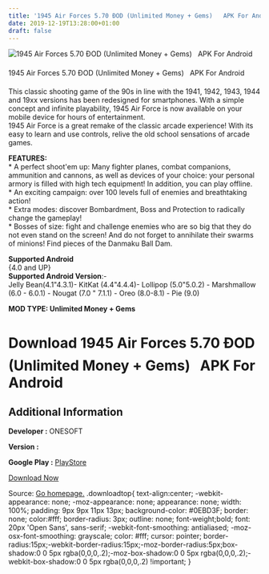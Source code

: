 ```yaml
---
title: '1945 Air Forces 5.70 ÐOD (Unlimited Money + Gems)   APK For Android'
date: 2019-12-19T13:28:00+01:00
draft: false
---
```


![1945 Air Forces 5.70 ÐOD (Unlimited Money + Gems)   APK For Android](https://i0.wp.com/apkhome.net/wp-content/uploads/2019/11/1945-Air-Forces-2.png "1945 Air Forces 5.70 ÐOD (Unlimited Money + Gems)   APK For Android")

  

1945 Air Forces 5.70 ÐOD (Unlimited Money + Gems)   APK For Android

This classic shooting game of the 90s in line with the 1941, 1942, 1943, 1944 and 19xx versions has been redesigned for smartphones. With a simple concept and infinite playability, 1945 Air Force is now available on your mobile device for hours of entertainment.  
1945 Air Force is a great remake of the classic arcade experience! With its easy to learn and use controls, relive the old school sensations of arcade games.

**FEATURES:**  
\* A perfect shoot'em up: Many fighter planes, combat companions, ammunition and cannons, as well as devices of your choice: your personal armory is filled with high tech equipment! In addition, you can play offline.  
\* An exciting campaign: over 100 levels full of enemies and breathtaking action!  
\* Extra modes: discover Bombardment, Boss and Protection to radically change the gameplay!  
\* Bosses of size: fight and challenge enemies who are so big that they do not even stand on the screen! And do not forget to annihilate their swarms of minions! Find pieces of the Danmaku Ball Dam.

**Supported Android**  
{4.0 and UP}  
**Supported Android Version**:-  
Jelly Bean(4.1"4.3.1)- KitKat (4.4"4.4.4)- Lollipop (5.0"5.0.2) - Marshmallow (6.0 - 6.0.1) - Nougat (7.0 " 7.1.1) - Oreo (8.0-8.1) - Pie (9.0)

**MOD TYPE: Unlimited Money + Gems**

Download 1945 Air Forces 5.70 ÐOD (Unlimited Money + Gems)   APK For Android
==============================================================================

Additional Information
----------------------

**Developer :** ONESOFT

**Version :**

**Google Play :** [PlayStore](https://play.google.com/store/apps/details?id=com.os.airforce)

  

[Download Now](https://store4app.co/post/1945-air-forces-5-70-od-unlimited-money-gems-apk-for-android_1574410269)

  
Source: [Go homepage.](https://store4app.co/post/1945-air-forces-5-70-od-unlimited-money-gems-apk-for-android_1574410269) .downloadtop{ text-align:center; -webkit-appearance: none; -moz-appearance: none; appearance: none; width: 100%; padding: 9px 9px 11px 13px; background-color: #0EBD3F; border: none; color:#fff; border-radius: 3px; outline: none; font-weight;bold; font: 20px 'Open Sans', sans-serif; -webkit-font-smoothing: antialiased; -moz-osx-font-smoothing: grayscale; color: #fff; cursor: pointer; border-radius:15px;-webkit-border-radius:15px;-moz-border-radius:5px;box-shadow:0 0 5px rgba(0,0,0,.2);-moz-box-shadow:0 0 5px rgba(0,0,0,.2);-webkit-box-shadow:0 0 5px rgba(0,0,0,.2) !important; }